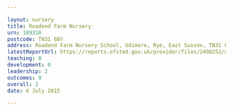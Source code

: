 ```yaml
---

layout: nursery
title: Roadend Farm Nursery
urn: 109310
postcode: TN31 6BY
address: Roadend Farm Nursery School, Udimore, Rye, East Sussex, TN31 6BY
latestReportUrl: https://reports.ofsted.gov.uk/provider/files/2498252/urn/109310.pdf
teaching: 0
development: 0
leadership: 2
outcomes: 0
overall: 2
date: 6 July 2015

---
```

